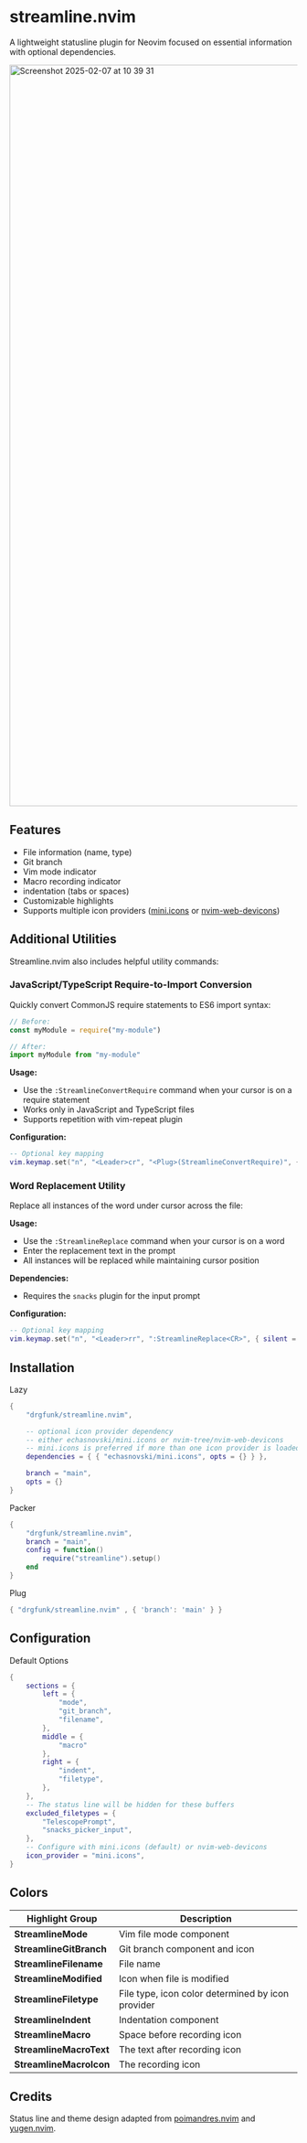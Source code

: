 # streamline.nvim
A lightweight statusline plugin for Neovim focused on essential information with optional dependencies.

<img width="1297" alt="Screenshot 2025-02-07 at 10 39 31" src="https://github.com/user-attachments/assets/631d0d6d-ea0b-420f-97c2-9ac9710f1ff3" />

## Features

- File information (name, type)
- Git branch
- Vim mode indicator
- Macro recording indicator
- indentation (tabs or spaces)
- Customizable highlights
- Supports multiple icon providers ([mini.icons](https://github.com/echasnovski/mini.icons) or [nvim-web-devicons](https://github.com/nvim-tree/nvim-web-devicons))

## Additional Utilities

Streamline.nvim also includes helpful utility commands:

### JavaScript/TypeScript Require-to-Import Conversion

Quickly convert CommonJS require statements to ES6 import syntax:

```javascript
// Before:
const myModule = require("my-module")

// After:
import myModule from "my-module"
```

**Usage:**
- Use the `:StreamlineConvertRequire` command when your cursor is on a require statement
- Works only in JavaScript and TypeScript files
- Supports repetition with vim-repeat plugin

**Configuration:**
```lua
-- Optional key mapping 
vim.keymap.set("n", "<Leader>cr", "<Plug>(StreamlineConvertRequire)", { silent = true })
```

### Word Replacement Utility

Replace all instances of the word under cursor across the file:

**Usage:**
- Use the `:StreamlineReplace` command when your cursor is on a word
- Enter the replacement text in the prompt
- All instances will be replaced while maintaining cursor position

**Dependencies:**
- Requires the `snacks` plugin for the input prompt

**Configuration:**
```lua
-- Optional key mapping
vim.keymap.set("n", "<Leader>rr", ":StreamlineReplace<CR>", { silent = true })
```

## Installation 

Lazy
```lua
{
    "drgfunk/streamline.nvim", 

    -- optional icon provider dependency
    -- either echasnovski/mini.icons or nvim-tree/nvim-web-devicons
    -- mini.icons is preferred if more than one icon provider is loaded
    dependencies = { { "echasnovski/mini.icons", opts = {} } },

    branch = "main",
    opts = {}
}
```

Packer
```lua
{
    "drgfunk/streamline.nvim", 
    branch = "main",
    config = function()
        require("streamline").setup() 
    end
}
```

Plug
```lua
{ "drgfunk/streamline.nvim" , { 'branch': 'main' } }
```

## Configuration

Default Options
```lua
{
    sections = {
        left = {
            "mode",
            "git_branch",
            "filename",
        },
        middle = {
            "macro"
        },
        right = {
            "indent",
            "filetype",
        },
    },
    -- The status line will be hidden for these buffers
    excluded_filetypes = {
        "TelescopePrompt",
        "snacks_picker_input",
    },
    -- Configure with mini.icons (default) or nvim-web-devicons
	icon_provider = "mini.icons", 
}
```

## Colors
| Highlight Group | Description |
| --- | --- |
| **StreamlineMode** | Vim file mode component |
| **StreamlineGitBranch** | Git branch component and icon |
| **StreamlineFilename** | File name |
| **StreamlineModified** | Icon when file is modified |
| **StreamlineFiletype** | File type, icon color determined by icon provider |
| **StreamlineIndent** | Indentation component |
| **StreamlineMacro** | Space before recording icon |
| **StreamlineMacroText** | The text after recording icon |
| **StreamlineMacroIcon** | The recording icon |


## Credits

Status line and theme design adapted from [poimandres.nvim](https://github.com/olivercederborg/poimandres.nvim) and [yugen.nvim](https://github.com/bettervim/yugen.nvim).
